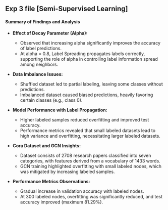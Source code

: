 ## Exp 3 file [Semi-Supervised Learning]
#### Summary of Findings and Analysis 

- **Effect of Decay Parameter (Alpha):**
  - Observed that increasing alpha significantly improves the accuracy of label predictions.
  - At alpha = 0.8, Label Spreading propagates labels correctly, supporting the role of alpha in controlling label information spread among neighbors.

- **Data Imbalance Issues:**
  - Shuffled dataset led to partial labeling, leaving some classes without predictions.
  - Imbalanced dataset caused biased predictions, heavily favoring certain classes (e.g., class 0).

- **Model Performance with Label Propagation:**
  - Higher labeled samples reduced overfitting and improved test accuracy.
  - Performance metrics revealed that small labeled datasets lead to high variance and overfitting, necessitating larger labeled datasets.

- **Cora Dataset and GCN Insights:**
  - Dataset consists of 2708 research papers classified into seven categories, with features derived from a vocabulary of 1433 words.
  - GCN training highlighted overfitting with small labeled nodes, which was mitigated by increasing labeled samples.

- **Performance Metrics Observations:**
  - Gradual increase in validation accuracy with labeled nodes.
  - At 300 labeled nodes, overfitting was significantly reduced, and test accuracy improved (maximum 81.29%).
